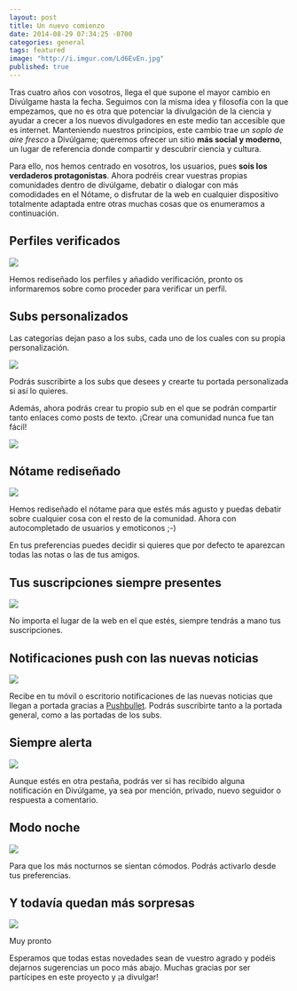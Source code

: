```yaml
---
layout: post
title: Un nuevo comienzo
date: 2014-08-29 07:34:25 -0700
categories: general
tags: featured
image: "http://i.imgur.com/Ld6EvEn.jpg"
published: true
---
```

Tras cuatro años con vosotros, llega el que supone el mayor cambio en Divúlgame hasta la fecha. Seguimos con la misma idea y filosofía con la que empezamos, que no es otra que potenciar la divulgación de la ciencia y ayudar a crecer a los nuevos divulgadores en este medio tan accesible que es internet. Manteniendo nuestros principios, este cambio trae *un soplo de aire fresco* a Divúlgame; queremos ofrecer un sitio **más social y moderno**, un lugar de referencia donde compartir y descubrir ciencia y cultura.

Para ello, nos hemos centrado en vosotros, los usuarios, pues **sois los verdaderos protagonistas**. Ahora podréis crear vuestras propias comunidades dentro de divúlgame, debatir o dialogar con más comodidades en el Nótame, o disfrutar de la web en cualquier dispositivo totalmente adaptada entre otras muchas cosas que os enumeramos a continuación.

## Perfiles verificados

![](http://i.imgur.com/7LwJbeb.png)

Hemos rediseñado los perfiles y añadido verificación, pronto os informaremos sobre como proceder para verificar un perfil.

## Subs personalizados
Las categorías dejan paso a los subs, cada uno de los cuales con su propia personalización.

![](http://i.imgur.com/z6XL26e.gif)

Podrás suscribirte a los subs que desees y crearte tu portada personalizada si así lo quieres.

Además, ahora podrás crear tu propio sub en el que se podrán compartir tanto enlaces como posts de texto. ¡Crear una comunidad nunca fue tan fácil!

![](http://i.imgur.com/Sd0mrCO.png)

## Nótame rediseñado

![](http://imgur.com/95N7Doi.png)

Hemos rediseñado el nótame para que estés más agusto y puedas debatir sobre cualquier cosa con el resto de la comunidad. Ahora con autocompletado de usuarios y emoticonos ;-)

En tus preferencias puedes decidir si quieres que por defecto te aparezcan todas las notas o las de tus amigos.

## Tus suscripciones siempre presentes

![](http://imgur.com/Otl2HBM.png)

No importa el lugar de la web en el que estés, siempre tendrás a mano tus suscripciones.

## Notificaciones push con las nuevas noticias
![](http://i.imgur.com/ilvyJYC.jpg)

Recibe en tu móvil o escritorio notificaciones de las nuevas noticias que llegan a portada gracias a [Pushbullet](https://www.pushbullet.com/). Podrás suscribirte tanto a la portada general, como a las portadas de los subs.

## Siempre alerta
![](http://i.imgur.com/GM3jN9r.png)

Aunque estés en otra pestaña, podrás ver si has recibido alguna notificación en Divúlgame, ya sea por mención, privado, nuevo seguidor o respuesta a comentario.

## Modo noche

![](http://i.imgur.com/42ws523.png)

Para que los más nocturnos se sientan cómodos. Podrás activarlo desde tus preferencias.

## Y todavía quedan más sorpresas

![](http://i.imgur.com/CgrPOAm.png)

Muy pronto


Esperamos que todas estas novedades sean de vuestro agrado y podéis dejarnos sugerencias un poco más abajo. Muchas gracias por ser partícipes en este proyecto y ¡a divulgar!
